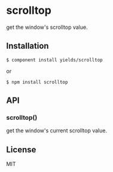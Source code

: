 
# scrolltop

  get the window's scrolltop value.

## Installation

    $ component install yields/scrolltop

or

    $ npm install scrolltop

## API

### scrolltop()

get the window's current scrolltop value.

## License

  MIT
